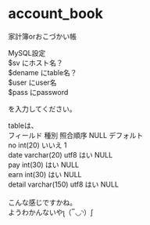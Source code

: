 account_book
============

家計簿orおこづかい帳<br>

MySQL設定<br>
$sv にホスト名？<br>
$dename にtable名？<br>
$user にuser名<br>
$pass にpassword<br>

を入力してください。<br>

tableは、<br>
フィールド  種別          照合順序  NULL    デフォルト<br>
no          int(20)                 いいえ  1<br>
date        varchar(20)   utf8      はい    NULL<br>
pay         int(30)                 はい    NULL<br>
earn        int(30)                 はい    NULL<br>
detail      varchar(150)  utf8      はい    NULL<br>
<br>
こんな感じですかね。<br>
ようわかんないやʅ（‾◡◝）ʃ<br>
